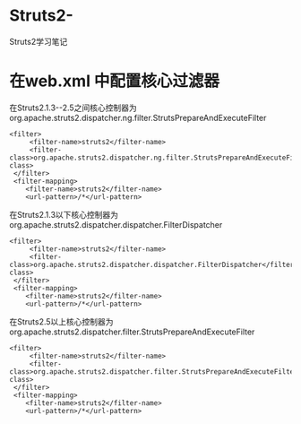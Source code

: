# Struts2-
Struts2学习笔记
# 在web.xml 中配置核心过滤器
在Struts2.1.3--2.5之间核心控制器为 org.apache.struts2.dispatcher.ng.filter.StrutsPrepareAndExecuteFilter
```
<filter>
	 <filter-name>struts2</filter-name>
	 <filter-class>org.apache.struts2.dispatcher.ng.filter.StrutsPrepareAndExecuteFilter</filter-class>
 </filter>
 <filter-mapping>
 	<filter-name>struts2</filter-name>
	<url-pattern>/*</url-pattern>
```
在Struts2.1.3以下核心控制器为 org.apache.struts2.dispatcher.dispatcher.FilterDispatcher
```
<filter>
	 <filter-name>struts2</filter-name>
	 <filter-class>org.apache.struts2.dispatcher.dispatcher.FilterDispatcher</filter-class>
 </filter>
 <filter-mapping>
 	<filter-name>struts2</filter-name>
	<url-pattern>/*</url-pattern>
```
在Struts2.5以上核心控制器为 org.apache.struts2.dispatcher.filter.StrutsPrepareAndExecuteFilter
```
<filter>
	 <filter-name>struts2</filter-name>
	 <filter-class>org.apache.struts2.dispatcher.filter.StrutsPrepareAndExecuteFilter</filter-class>
 </filter>
 <filter-mapping>
 	<filter-name>struts2</filter-name>
	<url-pattern>/*</url-pattern>
```
